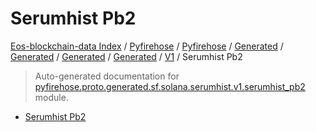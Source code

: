 # Serumhist Pb2

[Eos-blockchain-data Index](../../../../../../../README.md#eos-blockchain-data-index) /
[Pyfirehose](../../../../../../index.md#pyfirehose) /
[Pyfirehose](../../../../../../index.md#pyfirehose) /
[Generated](../../../../index.md#generated) /
[Generated](../../../../index.md#generated) /
[Generated](../../../../index.md#generated) /
[Generated](../../../../index.md#generated) /
[V1](./index.md#v1) /
Serumhist Pb2

> Auto-generated documentation for [pyfirehose.proto.generated.sf.solana.serumhist.v1.serumhist_pb2](https://github.com/Krow10/eos-blockchain-data/blob/main/pyfirehose/proto/generated/sf/solana/serumhist/v1/serumhist_pb2.py) module.

- [Serumhist Pb2](#serumhist-pb2)
